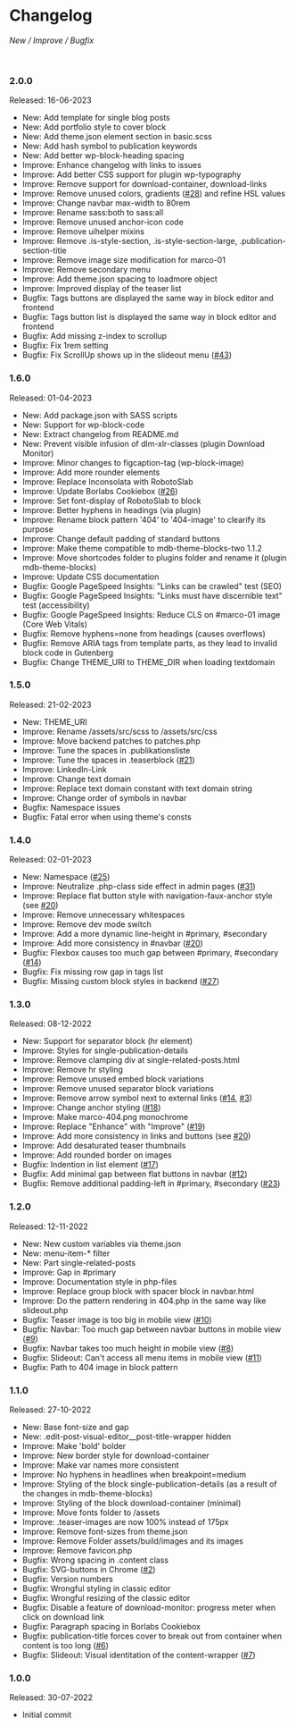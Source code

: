 # Changelog

*New / Improve / Bugfix*

<br>

### 2.0.0
Released: 16-06-2023

* New: Add template for single blog posts
* New: Add portfolio style to cover block
* New: Add theme.json element section in basic.scss
* New: Add hash symbol to publication keywords
* New: Add better wp-block-heading spacing
* Improve: Enhance changelog with links to issues
* Improve: Add better CSS support for plugin wp-typography
* Improve: Remove support for download-container, download-links
* Improve: Remove unused colors, gradients ([#28](https://github.com/mdibella-dev/mdb-theme-fse/issues/28)) and refine HSL values
* Improve: Change navbar max-width to 80rem
* Improve: Rename sass:both to sass:all
* Improve: Remove unused anchor-icon code
* Improve: Remove uihelper mixins
* Improve: Remove .is-style-section, .is-style-section-large, .publication-section-title
* Improve: Remove image size modification for marco-01
* Improve: Remove secondary menu
* Improve: Add theme.json spacing to loadmore object
* Improve: Improved display of the teaser list
* Bugfix: Tags buttons are displayed the same way in block editor and frontend
* Bugfix: Tags button list is displayed the same way in block editor and frontend
* Bugfix: Add missing z-index to scrollup
* Bugfix: Fix 1rem setting
* Bugfix: Fix ScrollUp shows up in the slideout menu ([#43](https://github.com/mdibella-dev/mdb-theme-fse/issues/43))


### 1.6.0
Released: 01-04-2023

* New: Add package.json with SASS scripts
* New: Support for wp-block-code
* New: Extract changelog from README.md
* New: Prevent visible infusion of dlm-xlr-classes (plugin Download Monitor)
* Improve: Minor changes to figcaption-tag (wp-block-image)
* Improve: Add more rounder elements
* Improve: Replace Inconsolata with RobotoSlab
* Improve: Update Borlabs Cookiebox ([#26](https://github.com/mdibella-dev/mdb-theme-fse/issues/26))
* Improve: Set font-display of RobotoSlab to block
* Improve: Better hyphens in headings (via plugin)
* Improve: Rename block pattern '404' to '404-image' to clearify its purpose
* Improve: Change default padding of standard buttons
* Improve: Make theme compatible to mdb-theme-blocks-two 1.1.2
* Improve: Move shortcodes folder to plugins folder and rename it (plugin mdb-theme-blocks)
* Improve: Update CSS documentation
* Bugfix: Google PageSpeed Insights: "Links can be crawled" test (SEO)
* Bugfix: Google PageSpeed Insights: "Links must have discernible text" test (accessibility)
* Bugfix: Google PageSpeed Insights: Reduce CLS on #marco-01 image (Core Web Vitals)
* Bugfix: Remove hyphens=none from headings (causes overflows)
* Bugfix: Remove ARIA tags from template parts, as they lead to invalid block code in Gutenberg
* Bugfix: Change THEME_URI to THEME_DIR when loading textdomain


### 1.5.0
Released: 21-02-2023

* New: THEME_URI
* Improve: Rename /assets/src/scss to /assets/src/css
* Improve: Move backend patches to patches.php
* Improve: Tune the spaces in .publikationsliste
* Improve: Tune the spaces in .teaserblock ([#21](https://github.com/mdibella-dev/mdb-theme-fse/issues/21))
* Improve: LinkedIn-Link
* Improve: Change text domain
* Improve: Replace text domain constant with text domain string
* Improve: Change order of symbols in navbar
* Bugfix: Namespace issues
* Bugfix: Fatal error when using theme's consts


### 1.4.0
Released: 02-01-2023

* New: Namespace ([#25](https://github.com/mdibella-dev/mdb-theme-fse/issues/25))
* Improve: Neutralize .php-class side effect in admin pages ([#31](https://github.com/mdibella-dev/mdb-theme-fse/issues/31))
* Improve: Replace flat button style with navigation-faux-anchor style (see [#20](https://github.com/mdibella-dev/mdb-theme-fse/issues/20))
* Improve: Remove unnecessary whitespaces
* Improve: Remove dev mode switch
* Improve: Add a more dynamic line-height in #primary, #secondary
* Improve: Add more consistency in #navbar ([#20](https://github.com/mdibella-dev/mdb-theme-fse/issues/20))
* Bugfix: Flexbox causes too much gap between #primary, #secondary ([#14](https://github.com/mdibella-dev/mdb-theme-fse/issues/14))
* Bugfix: Fix missing row gap in tags list
* Bugfix: Missing custom block styles in backend ([#27](https://github.com/mdibella-dev/mdb-theme-fse/issues/27))


### 1.3.0
Released: 08-12-2022

* New: Support for separator block (hr element)
* Improve: Styles for single-publication-details
* Improve: Remove clamping div at single-related-posts.html
* Improve: Remove hr styling
* Improve: Remove unused embed block variations
* Improve: Remove unused separator block variations
* Improve: Remove arrow symbol next to external links ([#14](https://github.com/mdibella-dev/mdb-theme-fse/issues/14), [#3](https://github.com/mdibella-dev/mdb-theme-fse/issues/3))
* Improve: Change anchor styling ([#18](https://github.com/mdibella-dev/mdb-theme-fse/issues/18))
* Improve: Make marco-404.png monochrome
* Improve: Replace "Enhance" with "Improve" ([#19](https://github.com/mdibella-dev/mdb-theme-fse/issues/19))
* Improve: Add more consistency in links and buttons (see [#20](https://github.com/mdibella-dev/mdb-theme-fse/issues/20))
* Improve: Add desaturated teaser thumbnails
* Improve: Add rounded border on images
* Bugfix: Indention in list element ([#17](https://github.com/mdibella-dev/mdb-theme-fse/issues/17))
* Bugfix: Add minimal gap between flat buttons in navbar ([#12](https://github.com/mdibella-dev/mdb-theme-fse/issues/12))
* Bugfix: Remove additional padding-left in #primary, #secondary ([#23](https://github.com/mdibella-dev/mdb-theme-fse/issues/23))


### 1.2.0
Released: 12-11-2022

* New: New custom variables via theme.json
* New: menu-item-* filter
* New: Part single-related-posts
* Improve: Gap in #primary
* Improve: Documentation style in php-files
* Improve: Replace group block with spacer block in navbar.html
* Improve: Do the pattern rendering in 404.php in the same way like slideout.php
* Bugfix: Teaser image is too big in mobile view ([#10](https://github.com/mdibella-dev/mdb-theme-fse/issues/10))
* Bugfix: Navbar: Too much gap between navbar buttons in mobile view ([#9](https://github.com/mdibella-dev/mdb-theme-fse/issues/9))
* Bugfix: Navbar takes too much height in mobile view ([#8](https://github.com/mdibella-dev/mdb-theme-fse/issues/8))
* Bugfix: Slideout: Can't access all menu items in mobile view ([#11](https://github.com/mdibella-dev/mdb-theme-fse/issues/11))
* Bugfix: Path to 404 image in block pattern


### 1.1.0
Released: 27-10-2022

* New: Base font-size and gap
* New: .edit-post-visual-editor__post-title-wrapper hidden
* Improve: Make 'bold' bolder
* Improve: New border style for download-container
* Improve: Make var names more consistent
* Improve: No hyphens in headlines when breakpoint=medium
* Improve: Styling of the block single-publication-details (as a result of the changes in mdb-theme-blocks)
* Improve: Styling of the block download-container (minimal)
* Improve: Move fonts folder to /assets
* Improve: .teaser-images are now 100% instead of 175px
* Improve: Remove font-sizes from theme.json
* Improve: Remove Folder assets/build/images and its images
* Improve: Remove favicon.php
* Bugfix: Wrong spacing in .content class
* Bugfix: SVG-buttons in Chrome ([#2](https://github.com/mdibella-dev/mdb-theme-fse/issues/2))
* Bugfix: Version numbers
* Bugfix: Wrongful styling in classic editor
* Bugfix: Wrongful resizing of the classic editor
* Bugfix: Disable a feature of download-monitor: progress meter when click on download link
* Bugfix: Paragraph spacing in Borlabs Cookiebox
* Bugfix: publication-title forces cover to break out from container when content is too long ([#6](https://github.com/mdibella-dev/mdb-theme-fse/issues/6))
* Bugfix: Slideout: Visual identitation of the content-wrapper ([#7](https://github.com/mdibella-dev/mdb-theme-fse/issues/7))



### 1.0.0
Released: 30-07-2022

* Initial commit
